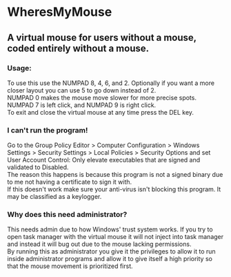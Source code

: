 # WheresMyMouse
## A virtual mouse for users without a mouse, coded entirely without a mouse.

### Usage:
To use this use the NUMPAD 8, 4, 6, and 2. Optionally if you want a more closer layout you can use 5 to go down instead of 2.<br>
NUMPAD 0 makes the mouse move slower for more precise spots.<br>
NUMPAD 7 is left click, and NUMPAD 9 is right click.<br>
To exit and close the virtual mouse at any time press the DEL key.<br>

### I can't run the program!
Go to the Group Policy Editor > Computer Configuration > Windows Settings > Security Settings > Local Policies > Security Options and set User Account Control: Only elevate executables that are signed and validated to Disabled.<br>
The reason this happens is because this program is not a signed binary due to me not having a certificate to sign it with.<br>
If this doesn't work make sure your anti-virus isn't blocking this program. It may be classified as a keylogger.<br>

### Why does this need administrator?
This needs admin due to how Windows' trust system works. If you try to open task manager with the virtual mouse it will not inject into task manager and instead it will bug out due to the mouse lacking permissions.<br>
By running this as administrator you give it the privileges to allow it to run inside administrator programs and allow it to give itself a high priority so that the mouse movement is prioritized first.<br>
